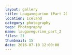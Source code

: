 ```yaml
---
layout: gallery
title: Laugavegurinn (Part 2)
location: Iceland
category: photography
tags: Photography
name: laugavegurinn_part_2
files: 21
thumbnail: 15
date: 2016-07-10 12:00:00
---
```

